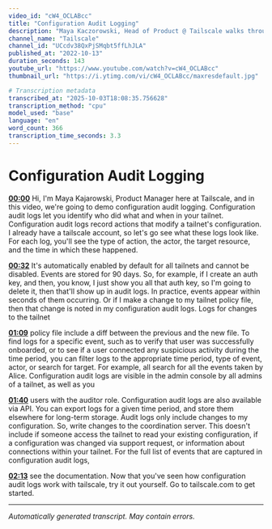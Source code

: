 ```yaml
---
video_id: "cW4_OCLABcc"
title: "Configuration Audit Logging"
description: "Maya Kaczorowski, Head of Product @ Tailscale walks through configuration audit logs which let you identify who did what, and when, in your tailnet...."
channel_name: "Tailscale"
channel_id: "UCcdv38QxPjSMqbt5ffLhJLA"
published_at: "2022-10-13"
duration_seconds: 143
youtube_url: "https://www.youtube.com/watch?v=cW4_OCLABcc"
thumbnail_url: "https://i.ytimg.com/vi/cW4_OCLABcc/maxresdefault.jpg"

# Transcription metadata
transcribed_at: "2025-10-03T18:08:35.756628"
transcription_method: "cpu"
model_used: "base"
language: "en"
word_count: 366
transcription_time_seconds: 3.3
---
```


# Configuration Audit Logging

**[00:00](https://youtube.com/watch?v=cW4_OCLABcc&t=0s)** Hi, I'm Maya Kajarowski, Product Manager here at Tailscale, and in this video, we're going to demo configuration audit logging. Configuration audit logs let you identify who did what and when in your tailnet. Configuration audit logs record actions that modify a tailnet's configuration. I already have a tailscale account, so let's go see what these logs look like. For each log, you'll see the type of action, the actor, the target resource, and the time in which these happened.

**[00:32](https://youtube.com/watch?v=cW4_OCLABcc&t=32s)** It's automatically enabled by default for all tailnets and cannot be disabled. Events are stored for 90 days. So, for example, if I create an auth key, and then, you know, I just show you all that auth key, so I'm going to delete it, then that'll show up in audit logs. In practice, events appear within seconds of them occurring. Or if I make a change to my tailnet policy file, then that change is noted in my configuration audit logs. Logs for changes to the tailnet

**[01:09](https://youtube.com/watch?v=cW4_OCLABcc&t=69s)** policy file include a diff between the previous and the new file. To find logs for a specific event, such as to verify that user was successfully onboarded, or to see if a user connected any suspicious activity during the time period, you can filter logs to the appropriate time period, type of event, actor, or search for target. For example, all search for all the events taken by Alice. Configuration audit logs are visible in the admin console by all admins of a tailnet, as well as you

**[01:40](https://youtube.com/watch?v=cW4_OCLABcc&t=100s)** users with the auditor role. Configuration audit logs are also available via API. You can export logs for a given time period, and store them elsewhere for long-term storage. Audit logs only include changes to my configuration. So, write changes to the coordination server. This doesn't include if someone access the tailnet to read your existing configuration, if a configuration was changed via support request, or information about connections within your tailnet. For the full list of events that are captured in configuration audit logs,

**[02:13](https://youtube.com/watch?v=cW4_OCLABcc&t=133s)** see the documentation. Now that you've seen how configuration audit logs work with tailscale, try it out yourself. Go to tailscale.com to get started.

---

*Automatically generated transcript. May contain errors.*
